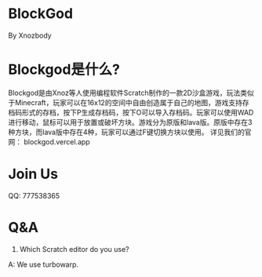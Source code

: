# BlockGod
By Xnozbody

# Blockgod是什么?
Blockgod是由Xnoz等人使用编程软件Scratch制作的一款2D沙盒游戏，玩法类似于Minecraft，玩家可以在16x12的空间中自由创造属于自己的地图，游戏支持存档码形式的存档，按下P生成存档码，按下O可以导入存档码。玩家可以使用WAD进行移动，鼠标可以用于放置或破坏方块。游戏分为原版和lava版。原版中存在3种方块，而lava版中存在4种，玩家可以通过F键切换方块以使用。
详见我们的官网： blockgod.vercel.app

# Join Us
QQ: 777538365

# Q&A
1. Which Scratch editor do you use?

  A: We use turbowarp.
